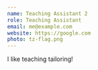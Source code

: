 ```yaml
---
name: Teaching Assistant 2
role: Teaching Assistant
email: me@example.com
website: https://google.com
photo: tz-flag.png
---
```


I like teaching tailoring!
